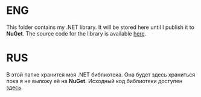 # ENG
This folder contains my .NET library.
It will be stored here until I publish it to **NuGet**.
The source code for the library is available [here](https://github.com/NonExistPlayer/Logging).
# RUS
В этой папке хранится моя .NET библиотека.
Она будет здесь храниться пока я не выложу её на **NuGet**.
Исходный код библиотеки доступен [здесь](https://github.com/NonExistPlayer/Logging).